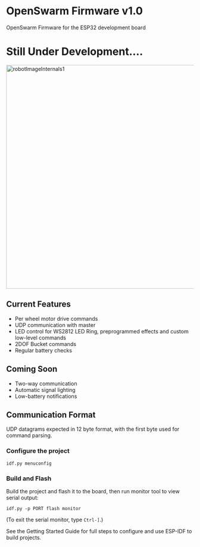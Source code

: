 # OpenSwarm Firmware v1.0

OpenSwarm Firmware for the ESP32 development board


# Still Under Development....

<img src="https://github.com/MuamerBuco/ThetaSwarmFW/blob/master/images/IMG_6138_00Cut.png" alt="robotImageInternals1" width="800" height="600" align="center">


## Current Features

- Per wheel motor drive commands
- UDP communication with master
- LED control for WS2812 LED Ring, preprogrammed effects and custom low-level commands
- 2DOF Bucket commands
- Regular battery checks

## Coming Soon

- Two-way communication
- Automatic signal lighting
- Low-battery notifications

## Communication Format

UDP datagrams expected in 12 byte format, with the first byte used for command parsing.  

### Configure the project

```
idf.py menuconfig
```

### Build and Flash

Build the project and flash it to the board, then run monitor tool to view serial output:

```
idf.py -p PORT flash monitor
```

(To exit the serial monitor, type ``Ctrl-]``.)

See the Getting Started Guide for full steps to configure and use ESP-IDF to build projects.

